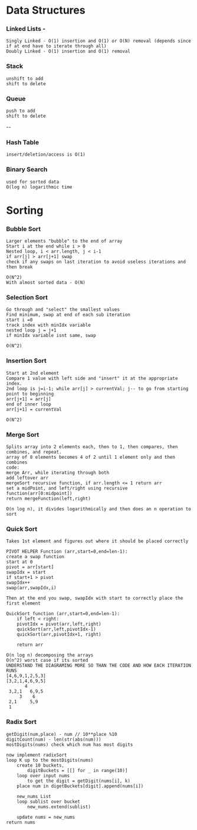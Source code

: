# Data Structures

### Linked Lists - 
    Singly Linked - O(1) insertion and O(1) or O(N) removal (depends since if at end have to iterate through all)
    Doubly Linked - O(1) insertion and O(1) removal
### Stack
    unshift to add
    shift to delete
### Queue
    push to add
    shift to delete

--
### Hash Table
    insert/deletion/access is O(1)

### Binary Search
    used for sorted data
    O(log n) logarithmic time 


# Sorting

### Bubble Sort
    Larger elements "bubble" to the end of array
    Start i at the end while i > 0
    Nested loop, i < arr.length, j < i-1
    if arr[j] > arr[j+1] swap
    check if any swaps on last iteration to avoid useless iterations and then break

    O(N^2)
    With almost sorted data - O(N)

### Selection Sort
    Go through and "select" the smallest values
    Find minimum, swap at end of each sub iteration
    start i =0
    track index with minIdx variable
    nested loop j = j+1
    if minIdx variable isnt same, swap

    O(N^2)

### Insertion Sort
    Start at 2nd element
    Compare 1 value with left side and "insert" it at the appropriate index.
    2nd loop is j=i-1; while arr[j] > currentVal; j-- to go from starting point to beginning
    arr[j+1] = arr[j]
    end of inner loop
    arr[j+1] = currentVal

    O(N^2)

### Merge Sort
    Splits array into 2 elements each, then to 1, then compares, then combines, and repeat.
    array of 8 elements becomes 4 of 2 until 1 element only and then combines
    code:
    merge Arr, while iterating through both
    add leftover arr
    mergeSort recursive function, if arr.length <= 1 return arr
    set a midPoint, and left/right using recursive function(arr[0:midpoint])
    return mergeFunction(left,right)

    O(n log n), it divides logarithmically and then does an n operation to sort

### Quick Sort
    Takes 1st element and figures out where it should be placed correctly

    PIVOT HELPER Function (arr,start=0,end=len-1):
    create a swap function
    start at 0
    pivot = arr[start]
    swapIdx = start
    if start+1 > pivot
    swapIdx++
    swap(arr,swapIdx,i)

    Then at the end you swap, swapIdx with start to correctly place the first element

    QuickSort function (arr,start=0,end=len-1):
        if left < right:
        pivotIdx = pivot(arr,left,right)
        quickSort(arr,left,pivotIdx-1)
        quickSort(arr,pivotIdx+1, right)

        return arr

    O(n log n) decomposing the arrays
    O(n^2) worst case if its sorted
    UNDERSTAND THE DIAGRAMING MORE SO THAN THE CODE AND HOW EACH ITERATION RUNS
    [4,6,9,1,2,5,3]
    [3,2,1,4,6,9,5]
           4
     3,2,1   6,9,5
         3    6
     2,1     5,9
     1

### Radix Sort
    getDigit(num,place) - num // 10**place %10
    digitCount(num) - len(str(abs(num)))
    mostDigits(nums) check which num has most digits

    now implement radixSort
    loop K up to the mostDigits(nums)
        create 10 buckets,
            digitBuckets = [[] for _ in range(10)]
        loop over input nums
            to get the digit = getDigit(nums[i], k) 
        place num in digetBuckets[digit].append(nums[i])

        new_nums List
        loop sublist over bucket
            new_nums.extend(sublist)

        update nums = new_nums
    return nums
